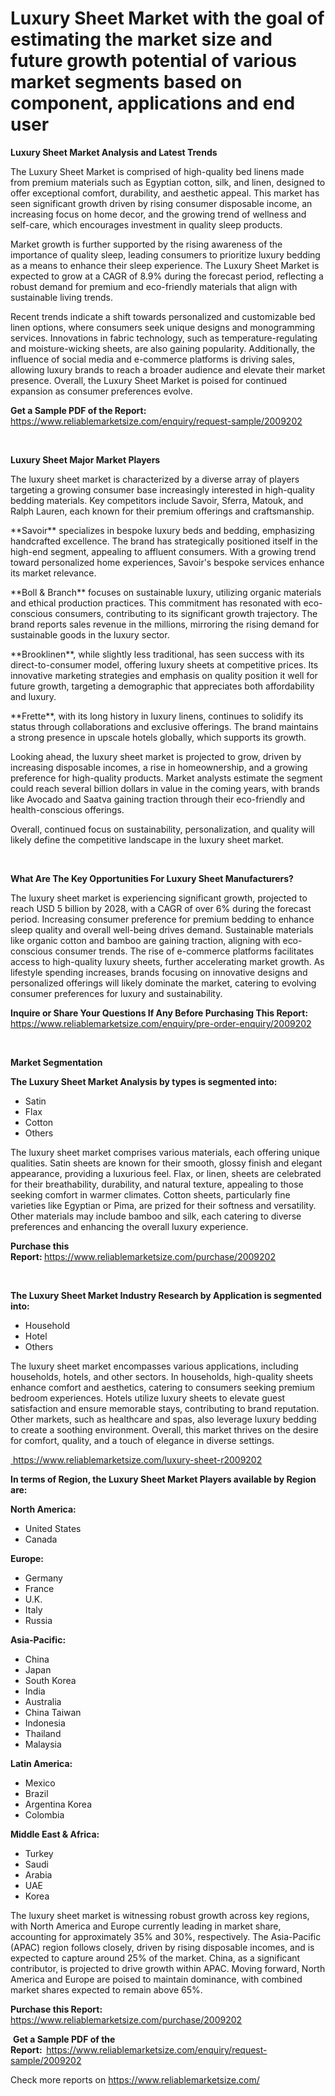 <p><h1>Luxury Sheet Market with the goal of estimating the market size and future growth potential of various market segments based on component, applications and end user</h1></p><p><strong>Luxury Sheet Market Analysis and Latest Trends</strong></p>
<p><p>The Luxury Sheet Market is comprised of high-quality bed linens made from premium materials such as Egyptian cotton, silk, and linen, designed to offer exceptional comfort, durability, and aesthetic appeal. This market has seen significant growth driven by rising consumer disposable income, an increasing focus on home decor, and the growing trend of wellness and self-care, which encourages investment in quality sleep products.</p><p>Market growth is further supported by the rising awareness of the importance of quality sleep, leading consumers to prioritize luxury bedding as a means to enhance their sleep experience. The Luxury Sheet Market is expected to grow at a CAGR of 8.9% during the forecast period, reflecting a robust demand for premium and eco-friendly materials that align with sustainable living trends.</p><p>Recent trends indicate a shift towards personalized and customizable bed linen options, where consumers seek unique designs and monogramming services. Innovations in fabric technology, such as temperature-regulating and moisture-wicking sheets, are also gaining popularity. Additionally, the influence of social media and e-commerce platforms is driving sales, allowing luxury brands to reach a broader audience and elevate their market presence. Overall, the Luxury Sheet Market is poised for continued expansion as consumer preferences evolve.</p></p>
<p><strong>Get a Sample PDF of the Report:&nbsp;</strong> <a href="https://www.reliablemarketsize.com/enquiry/request-sample/2009202?utm_campaign=1897&utm_medium=2&utm_source=Github&utm_content=ia&utm_term=08022025&utm_id=luxury-sheet">https://www.reliablemarketsize.com/enquiry/request-sample/2009202</a></p>
<p>&nbsp;</p>
<p><strong>Luxury Sheet Major Market Players</strong></p>
<p><p>The luxury sheet market is characterized by a diverse array of players targeting a growing consumer base increasingly interested in high-quality bedding materials. Key competitors include Savoir, Sferra, Matouk, and Ralph Lauren, each known for their premium offerings and craftsmanship.</p><p>**Savoir** specializes in bespoke luxury beds and bedding, emphasizing handcrafted excellence. The brand has strategically positioned itself in the high-end segment, appealing to affluent consumers. With a growing trend toward personalized home experiences, Savoir's bespoke services enhance its market relevance.</p><p>**Boll & Branch** focuses on sustainable luxury, utilizing organic materials and ethical production practices. This commitment has resonated with eco-conscious consumers, contributing to its significant growth trajectory. The brand reports sales revenue in the millions, mirroring the rising demand for sustainable goods in the luxury sector.</p><p>**Brooklinen**, while slightly less traditional, has seen success with its direct-to-consumer model, offering luxury sheets at competitive prices. Its innovative marketing strategies and emphasis on quality position it well for future growth, targeting a demographic that appreciates both affordability and luxury.</p><p>**Frette**, with its long history in luxury linens, continues to solidify its status through collaborations and exclusive offerings. The brand maintains a strong presence in upscale hotels globally, which supports its growth.</p><p>Looking ahead, the luxury sheet market is projected to grow, driven by increasing disposable incomes, a rise in homeownership, and a growing preference for high-quality products. Market analysts estimate the segment could reach several billion dollars in value in the coming years, with brands like Avocado and Saatva gaining traction through their eco-friendly and health-conscious offerings.</p><p>Overall, continued focus on sustainability, personalization, and quality will likely define the competitive landscape in the luxury sheet market.</p></p>
<p>&nbsp;</p>
<p><strong>What Are The Key Opportunities For Luxury Sheet Manufacturers?</strong></p>
<p><p>The luxury sheet market is experiencing significant growth, projected to reach USD 5 billion by 2028, with a CAGR of over 6% during the forecast period. Increasing consumer preference for premium bedding to enhance sleep quality and overall well-being drives demand. Sustainable materials like organic cotton and bamboo are gaining traction, aligning with eco-conscious consumer trends. The rise of e-commerce platforms facilitates access to high-quality luxury sheets, further accelerating market growth. As lifestyle spending increases, brands focusing on innovative designs and personalized offerings will likely dominate the market, catering to evolving consumer preferences for luxury and sustainability.</p></p>
<p><strong>Inquire or Share Your Questions If Any Before Purchasing This Report:</strong> <a href="https://www.reliablemarketsize.com/enquiry/pre-order-enquiry/2009202?utm_campaign=1897&utm_medium=2&utm_source=Github&utm_content=ia&utm_term=08022025&utm_id=luxury-sheet">https://www.reliablemarketsize.com/enquiry/pre-order-enquiry/2009202</a></p>
<p>&nbsp;</p>
<p><strong>Market Segmentation</strong></p>
<p><strong>The Luxury Sheet Market Analysis by types is segmented into:</strong></p>
<p><ul><li>Satin</li><li>Flax</li><li>Cotton</li><li>Others</li></ul></p>
<p><p>The luxury sheet market comprises various materials, each offering unique qualities. Satin sheets are known for their smooth, glossy finish and elegant appearance, providing a luxurious feel. Flax, or linen, sheets are celebrated for their breathability, durability, and natural texture, appealing to those seeking comfort in warmer climates. Cotton sheets, particularly fine varieties like Egyptian or Pima, are prized for their softness and versatility. Other materials may include bamboo and silk, each catering to diverse preferences and enhancing the overall luxury experience.</p></p>
<p><strong>Purchase this Report:&nbsp;</strong><a href="https://www.reliablemarketsize.com/purchase/2009202?utm_campaign=1897&utm_medium=2&utm_source=Github&utm_content=ia&utm_term=08022025&utm_id=luxury-sheet">https://www.reliablemarketsize.com/purchase/2009202</a></p>
<p>&nbsp;</p>
<p><strong>The Luxury Sheet Market Industry Research by Application is segmented into:</strong></p>
<p><ul><li>Household</li><li>Hotel</li><li>Others</li></ul></p>
<p><p>The luxury sheet market encompasses various applications, including households, hotels, and other sectors. In households, high-quality sheets enhance comfort and aesthetics, catering to consumers seeking premium bedroom experiences. Hotels utilize luxury sheets to elevate guest satisfaction and ensure memorable stays, contributing to brand reputation. Other markets, such as healthcare and spas, also leverage luxury bedding to create a soothing environment. Overall, this market thrives on the desire for comfort, quality, and a touch of elegance in diverse settings.</p></p>
<p><a href="https://www.reliablemarketsize.com/luxury-sheet-r2009202?utm_campaign=1897&utm_medium=2&utm_source=Github&utm_content=ia&utm_term=08022025&utm_id=luxury-sheet">&nbsp;https://www.reliablemarketsize.com/luxury-sheet-r2009202</a></p>
<p><strong>In terms of Region, the Luxury Sheet Market Players available by Region are:</strong></p>
<p>
    <p> <strong> North America: </strong>
        <ul>
            <li>United States</li>
            <li>Canada</li>
        </ul>
        </p> 
    <p> <strong> Europe: </strong>
        <ul>
            <li>Germany</li>
            <li>France</li>
            <li>U.K.</li>
            <li>Italy</li>
            <li>Russia</li>
        </ul>
        </p> 
    <p> <strong> Asia-Pacific: </strong>
        <ul>
            <li>China</li>
            <li>Japan</li>
            <li>South Korea</li>
            <li>India</li>
            <li>Australia</li>
            <li>China Taiwan</li>
            <li>Indonesia</li>
            <li>Thailand</li>
            <li>Malaysia</li>
        </ul>
        </p> 
    <p> <strong> Latin America: </strong>
        <ul>
            <li>Mexico</li>
            <li>Brazil</li>
            <li>Argentina Korea</li>
            <li>Colombia</li>
        </ul>
        </p> 
    <p> <strong> Middle East & Africa: </strong>
        <ul>
            <li>Turkey</li>
            <li>Saudi</li>
            <li>Arabia</li>
            <li>UAE</li>
            <li>Korea</li>
        </ul>
    </p>
    </p>
<p><p>The luxury sheet market is witnessing robust growth across key regions, with North America and Europe currently leading in market share, accounting for approximately 35% and 30%, respectively. The Asia-Pacific (APAC) region follows closely, driven by rising disposable incomes, and is expected to capture around 25% of the market. China, as a significant contributor, is projected to drive growth within APAC. Moving forward, North America and Europe are poised to maintain dominance, with combined market shares expected to remain above 65%.</p></p>
<p><strong>Purchase this Report: </strong><a href="https://www.reliablemarketsize.com/purchase/2009202?utm_campaign=1897&utm_medium=2&utm_source=Github&utm_content=ia&utm_term=08022025&utm_id=luxury-sheet">https://www.reliablemarketsize.com/purchase/2009202</a></p>
<p>&nbsp;<strong>Get a Sample PDF of the Report:&nbsp;&nbsp;</strong><a href="https://www.reliablemarketsize.com/enquiry/request-sample/2009202?utm_campaign=1897&utm_medium=2&utm_source=Github&utm_content=ia&utm_term=08022025&utm_id=luxury-sheet">https://www.reliablemarketsize.com/enquiry/request-sample/2009202</a></p>
<p><strong></strong></p>
<p>Check more reports on <a href="https://www.reliablemarketsize.com/?utm_campaign=1897&utm_medium=2&utm_source=Github&utm_content=ia&utm_term=08022025&utm_id=luxury-sheet">https://www.reliablemarketsize.com/</a></p>
